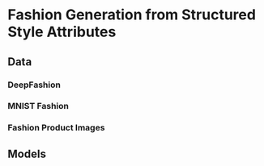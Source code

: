 # Fashion Generation from Structured Style Attributes

## Data 

### DeepFashion
### MNIST Fashion
### Fashion Product Images

## Models
<!--stackedit_data:
eyJoaXN0b3J5IjpbLTcwNjc1MDk1LC0zODY4NDk2NDIsLTYwND
M3MTQwMl19
-->